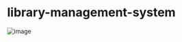 # library-management-system
![image](https://github.com/shyam0511/library-management-system/assets/108168576/f0cc3bdf-bfbd-4e46-93ed-803026b0c2f0)
